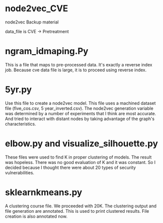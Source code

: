 # node2vec_CVE

node2vec Backup material

data_file is CVE -> Pretreatment

# ngram_idmaping.Py
This is a file that maps to pre-processed data. 
It's exactly a reverse index job.
Because cve data file is large, it is to proceed using reverse index.

# 5yr.py
Use this file to create a node2vec model.
This file uses a machined dataset file (five_cos.csv, 5 year_inverted.csv).
The node2vec generation variable was determined by a number of experiments that I think are most accurate.
And tried to interact with distant nodes by taking advantage of the graph's characteristics.

# elbow.py and visualize_silhouette.py
These files were used to find K in proper clustering of models.
The result was hopeless.
There was no good evaluation of K and it was constant.
So I decided because I thought there were about 20 types of security vulnerabilities.

# sklearnkmeans.py
A clustering course file.
We proceeded with 20K.
The clustering output and file generation are annotated.
This is used to print clustered results.
File creation is also annotated now.

